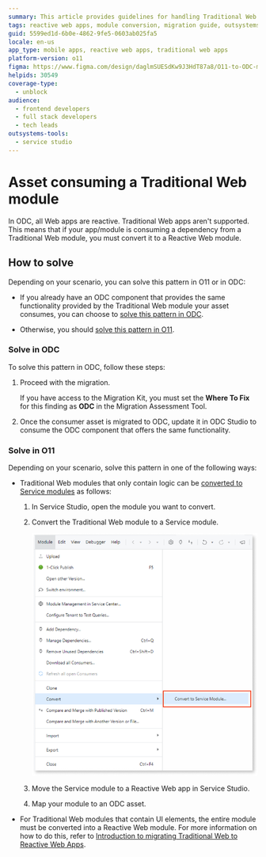 ```yaml
---
summary: This article provides guidelines for handling Traditional Web apps consumption before migrating O11 apps to OutSystems Developer Cloud (ODC).
tags: reactive web apps, module conversion, migration guide, outsystems 11, traditional web apps
guid: 5599ed1d-6b0e-4862-9fe5-0603ab025fa5
locale: en-us
app_type: mobile apps, reactive web apps, traditional web apps
platform-version: o11
figma: https://www.figma.com/design/daglmSUESdKw9J3HdT87a8/O11-to-ODC-migration?node-id=2318-2
helpids: 30549
coverage-type:
  - unblock
audience:
  - frontend developers
  - full stack developers
  - tech leads
outsystems-tools:
  - service studio
---
```


# Asset consuming a Traditional Web module

In ODC, all Web apps are reactive. Traditional Web apps aren't supported. This means that if your app/module is consuming a dependency from a Traditional Web module, you must convert it to a Reactive Web module.

## How to solve

Depending on your scenario, you can solve this pattern in O11 or in ODC:

* If you already have an ODC component that provides the same functionality provided by the Traditional Web module your asset consumes, you can choose to [solve this pattern in ODC](#solve-in-odc).

* Otherwise, you should [solve this pattern in O11](#solve-in-o11).

### Solve in ODC

To solve this pattern in ODC, follow these steps:

1. Proceed with the migration.

    If you have access to the Migration Kit, you must set the **Where To Fix** for this finding as **ODC** in the Migration Assessment Tool.

1. Once the consumer asset is migrated to ODC, update it in ODC Studio to consume the ODC component that offers the same functionality.

### Solve in O11

Depending on your scenario, solve this pattern in one of the following ways:

* Traditional Web modules that only contain logic can be [converted to Service modules](../../building-apps/reuse-and-refactor/convert-to-service.md) as follows:

    1. In Service Studio, open the module you want to convert.

    1. Convert the Traditional Web module to a Service module.

        ![Screenshot in Service Studio on how to convert a Traditional module to a service module](images/ref-trad-web-module-convert-service-ss.png "How to convert a Traditional module to a service module")

    1. Move the Service module to a Reactive Web app in Service Studio.

    1. Map your module to an ODC asset.

* For Traditional Web modules that contain UI elements, the entire module must be converted into a Reactive Web module. For more information on how to do this, refer to [Introduction to migrating Traditional Web to Reactive Web Apps](https://www.outsystems.com/tk/redirect?g=6fd52b69-653d-4384-b9fe-7e30b698609b).
